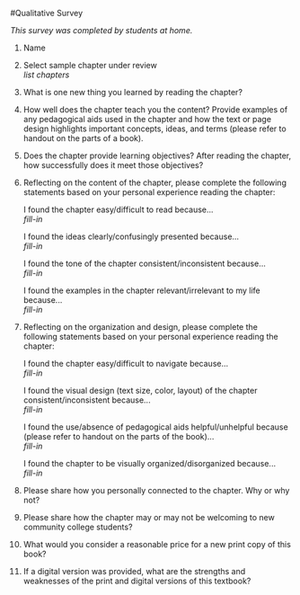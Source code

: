 #Qualitative Survey

*This survey was completed by students at home.*

1. Name

2. Select sample chapter under review  
*list chapters*

3. What is one new thing you learned by reading the chapter? 

4. How well does the chapter teach you the content? Provide examples of any pedagogical aids used in the chapter and how the text or page design highlights important concepts, ideas, and terms (please refer to handout on the parts of a book).
 
5. Does the chapter provide learning objectives? After reading the chapter, how successfully does it meet those objectives?

 
6. Reflecting on the content of the chapter, please complete the following statements based on your personal experience reading the chapter:  

	I found the chapter easy/difficult to read because...  
	*fill-in*
	
	I found the ideas clearly/confusingly presented because...  
	*fill-in*
	
	I found the tone of the chapter consistent/inconsistent because...  
	*fill-in*
	
	I found the examples in the chapter relevant/irrelevant to my life because...  
	*fill-in*
 
7. Reflecting on the organization and design, please complete the following statements based on your personal experience reading the chapter: 

	I found the chapter easy/difficult to navigate because...  
	*fill-in*

	I found the visual design (text size, color, layout) of the chapter consistent/inconsistent because...  
	*fill-in*

	I found the use/absence of pedagogical aids helpful/unhelpful because (please refer to handout on the parts of the book)...  
	*fill-in*
	
	I found the chapter to be visually organized/disorganized because...  
	*fill-in*
 
8. Please share how you personally connected to the chapter. Why or why not? 

 
9. Please share how the chapter may or may not be welcoming to new community college students?  

10. What would you consider a reasonable price for a new print copy of this book?

 
11. If a digital version was provided, what are the strengths and weaknesses of the print and digital versions of this textbook?